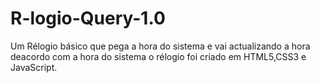 # R-logio-Query-1.0
Um Rélogio básico  que pega a hora do sistema  e vai actualizando a hora deacordo com a hora do sistema o rélogio foi criado em HTML5,CSS3 e JavaScript.
